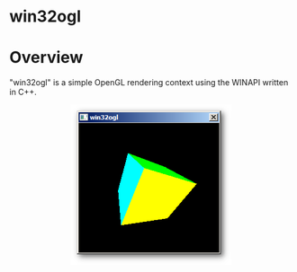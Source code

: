 # win32ogl

<h1>Overview</h1>
"win32ogl" is a simple OpenGL rendering context using the WINAPI written in C++.

<p align="center">
<img src="https://github.com/PaulBenMarsh/win32ogl/blob/master/screenshots/screenshot.png?raw=true">
</p>
